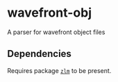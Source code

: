 # wavefront-obj
A parser for wavefront object files

## Dependencies
Requires package [`zlm`](https://github.com/ziglibs/zlm) to be present.
